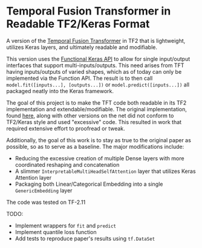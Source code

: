 # Temporal Fusion Transformer in Readable TF2/Keras Format
A version of the [Temporal Fusion Transformer](https://arxiv.org/abs/1912.09363) in TF2 that is lightweight, utilizes Keras layers, and ultimately readable and modifiable.

This version uses the [Functional Keras API](https://keras.io/guides/functional_api/) to allow for single input/output interfaces that support multi-inputs/outputs. This need arises from TFT having inputs/outputs of varied shapes, which as of today can only be implemented via the Function API. The result is to then call `model.fit([inputs...], [outputs...])` or `model.predict([inputs...])` all packaged neatly into the Keras framework.

The goal of this project is to make the TFT code both readable in its TF2 implementation and extendable/modifiable. The original implementation, found [here](https://github.com/google-research/google-research/tree/master/tft), along with other versions on the net did not conform to TF2/Keras style and used "excessive" code. This resulted in work that required extensive effort to proofread or tweak.

Additionally, the goal of this work is to stay as true to the original paper as possible, so as to serve as a baseline. The major modifications include:
* Reducing the excessive creation of multiple Dense layers with more coordinated reshaping and concatenation
* A slimmer `InterpretableMultiHeadSelfAttention` layer that utilizes Keras Attention layer
* Packaging both Linear/Categorical Embedding into a single `GenericEmbedding` layer

The code was tested on TF-2.11

TODO:
* Implement wrappers for `fit` and `predict`
* Implement quantile loss function
* Add tests to reproduce paper's results using `tf.DataSet`